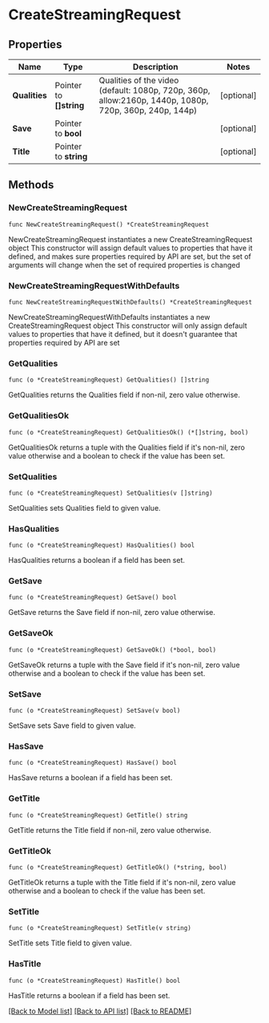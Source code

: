 # CreateStreamingRequest

## Properties

Name | Type | Description | Notes
------------ | ------------- | ------------- | -------------
**Qualities** | Pointer to **[]string** | Qualities of the video (default: 1080p, 720p,  360p, allow:2160p, 1440p, 1080p, 720p,  360p, 240p, 144p) | [optional] 
**Save** | Pointer to **bool** |  | [optional] 
**Title** | Pointer to **string** |  | [optional] 

## Methods

### NewCreateStreamingRequest

`func NewCreateStreamingRequest() *CreateStreamingRequest`

NewCreateStreamingRequest instantiates a new CreateStreamingRequest object
This constructor will assign default values to properties that have it defined,
and makes sure properties required by API are set, but the set of arguments
will change when the set of required properties is changed

### NewCreateStreamingRequestWithDefaults

`func NewCreateStreamingRequestWithDefaults() *CreateStreamingRequest`

NewCreateStreamingRequestWithDefaults instantiates a new CreateStreamingRequest object
This constructor will only assign default values to properties that have it defined,
but it doesn't guarantee that properties required by API are set

### GetQualities

`func (o *CreateStreamingRequest) GetQualities() []string`

GetQualities returns the Qualities field if non-nil, zero value otherwise.

### GetQualitiesOk

`func (o *CreateStreamingRequest) GetQualitiesOk() (*[]string, bool)`

GetQualitiesOk returns a tuple with the Qualities field if it's non-nil, zero value otherwise
and a boolean to check if the value has been set.

### SetQualities

`func (o *CreateStreamingRequest) SetQualities(v []string)`

SetQualities sets Qualities field to given value.

### HasQualities

`func (o *CreateStreamingRequest) HasQualities() bool`

HasQualities returns a boolean if a field has been set.

### GetSave

`func (o *CreateStreamingRequest) GetSave() bool`

GetSave returns the Save field if non-nil, zero value otherwise.

### GetSaveOk

`func (o *CreateStreamingRequest) GetSaveOk() (*bool, bool)`

GetSaveOk returns a tuple with the Save field if it's non-nil, zero value otherwise
and a boolean to check if the value has been set.

### SetSave

`func (o *CreateStreamingRequest) SetSave(v bool)`

SetSave sets Save field to given value.

### HasSave

`func (o *CreateStreamingRequest) HasSave() bool`

HasSave returns a boolean if a field has been set.

### GetTitle

`func (o *CreateStreamingRequest) GetTitle() string`

GetTitle returns the Title field if non-nil, zero value otherwise.

### GetTitleOk

`func (o *CreateStreamingRequest) GetTitleOk() (*string, bool)`

GetTitleOk returns a tuple with the Title field if it's non-nil, zero value otherwise
and a boolean to check if the value has been set.

### SetTitle

`func (o *CreateStreamingRequest) SetTitle(v string)`

SetTitle sets Title field to given value.

### HasTitle

`func (o *CreateStreamingRequest) HasTitle() bool`

HasTitle returns a boolean if a field has been set.


[[Back to Model list]](../README.md#documentation-for-models) [[Back to API list]](../README.md#documentation-for-api-endpoints) [[Back to README]](../README.md)


